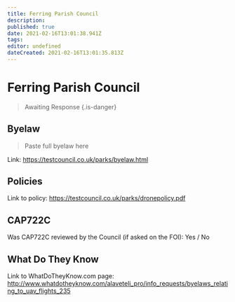 ```yaml
---
title: Ferring Parish Council
description: 
published: true
date: 2021-02-16T13:01:38.941Z
tags: 
editor: undefined
dateCreated: 2021-02-16T13:01:35.813Z
---
```


# Ferring Parish Council
>  Awaiting Response
> {.is-danger}

## Byelaw
> Paste full byelaw here

Link:
https://testcouncil.co.uk/parks/byelaw.html

## Policies
Link to policy:
https://testcouncil.co.uk/parks/dronepolicy.pdf

## CAP722C

Was CAP722C reviewed by the Council (if asked on the FOI): Yes / No

## What Do They Know

Link to WhatDoTheyKnow.com page:
http://www.whatdotheyknow.com/alaveteli_pro/info_requests/byelaws_relating_to_uav_flights_235

